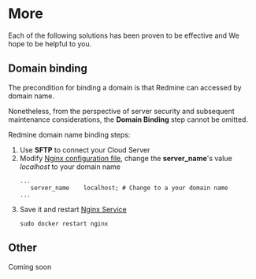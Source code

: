 # More

Each of the following solutions has been proven to be effective and We hope to be helpful to you.

## Domain binding

The precondition for binding a domain is that Redmine can accessed by domain name.

Nonetheless, from the perspective of server security and subsequent maintenance considerations, the **Domain Binding** step cannot be omitted.

Redmine domain name binding steps:

1. Use **SFTP** to connect your Cloud Server
2. Modify [Nginx configuration file](/stack-components.md#nginx), change the **server_name**'s value *localhost* to your domain name
   ```text
   ...
      server_name    localhost; # Change to a your domain name
   ...
   ```
3. Save it and restart [Nginx Service](/admin-services.md#nginx)
   ```
   sudo docker restart nginx
   ```

## Other

Coming soon
